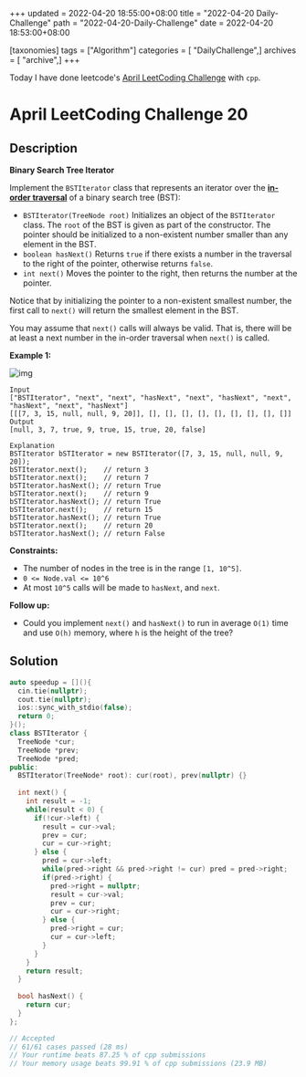 +++
updated = 2022-04-20 18:55:00+08:00
title = "2022-04-20 Daily-Challenge"
path = "2022-04-20-Daily-Challenge"
date = 2022-04-20 18:53:00+08:00

[taxonomies]
tags = ["Algorithm"]
categories = [ "DailyChallenge",]
archives = [ "archive",]
+++

Today I have done leetcode's [April LeetCoding Challenge](https://leetcode.com/problems/binary-search-tree-iterator/) with `cpp`.

<!-- more -->

# April LeetCoding Challenge 20

## Description

**Binary Search Tree Iterator**

Implement the `BSTIterator` class that represents an iterator over the **[in-order traversal](https://en.wikipedia.org/wiki/Tree_traversal#In-order_(LNR))** of a binary search tree (BST):

- `BSTIterator(TreeNode root)` Initializes an object of the `BSTIterator` class. The `root` of the BST is given as part of the constructor. The pointer should be  initialized to a non-existent number smaller than any element in the  BST.
- `boolean hasNext()` Returns `true` if there exists a number in the traversal to the right of the pointer, otherwise returns `false`.
- `int next()` Moves the pointer to the right, then returns the number at the pointer.

Notice that by initializing the pointer to a non-existent smallest number, the first call to `next()` will return the smallest element in the BST.

You may assume that `next()` calls will always be valid. That is, there will be at least a next number in the in-order traversal when `next()` is called.

 

**Example 1:**

![img](https://assets.leetcode.com/uploads/2018/12/25/bst-tree.png)

```
Input
["BSTIterator", "next", "next", "hasNext", "next", "hasNext", "next", "hasNext", "next", "hasNext"]
[[[7, 3, 15, null, null, 9, 20]], [], [], [], [], [], [], [], [], []]
Output
[null, 3, 7, true, 9, true, 15, true, 20, false]

Explanation
BSTIterator bSTIterator = new BSTIterator([7, 3, 15, null, null, 9, 20]);
bSTIterator.next();    // return 3
bSTIterator.next();    // return 7
bSTIterator.hasNext(); // return True
bSTIterator.next();    // return 9
bSTIterator.hasNext(); // return True
bSTIterator.next();    // return 15
bSTIterator.hasNext(); // return True
bSTIterator.next();    // return 20
bSTIterator.hasNext(); // return False
```

 

**Constraints:**

- The number of nodes in the tree is in the range `[1, 10^5]`.
- `0 <= Node.val <= 10^6`
- At most `10^5` calls will be made to `hasNext`, and `next`.

 

**Follow up:**

- Could you implement `next()` and `hasNext()` to run in average `O(1)` time and use `O(h)` memory, where `h` is the height of the tree?

## Solution

``` cpp
auto speedup = [](){
  cin.tie(nullptr);
  cout.tie(nullptr);
  ios::sync_with_stdio(false);
  return 0;
}();
class BSTIterator {
  TreeNode *cur;
  TreeNode *prev;
  TreeNode *pred;
public:
  BSTIterator(TreeNode* root): cur(root), prev(nullptr) {}
  
  int next() {
    int result = -1;
    while(result < 0) {
      if(!cur->left) {
        result = cur->val;
        prev = cur;
        cur = cur->right;
      } else {
        pred = cur->left;
        while(pred->right && pred->right != cur) pred = pred->right;
        if(pred->right) {
          pred->right = nullptr;
          result = cur->val;
          prev = cur;
          cur = cur->right;
        } else {
          pred->right = cur;
          cur = cur->left;
        }
      }
    }
    return result;
  }
  
  bool hasNext() {
    return cur;
  }
};

// Accepted
// 61/61 cases passed (28 ms)
// Your runtime beats 87.25 % of cpp submissions
// Your memory usage beats 99.91 % of cpp submissions (23.9 MB)
```
